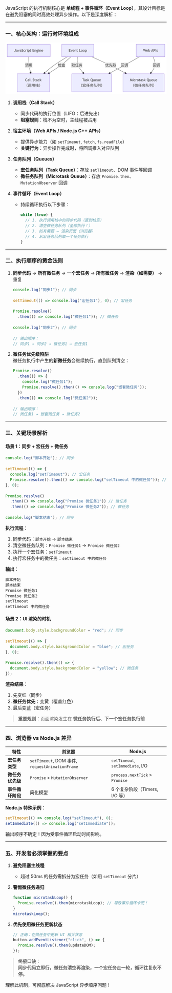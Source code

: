 JavaScript 的执行机制核心是 **单线程 + 事件循环（Event Loop）**，其设计目标是在避免阻塞的同时高效处理异步操作。以下是深度解析：

---

### 一、核心架构：运行时环境组成

![alt text](执行机制.png)

1. **调用栈（Call Stack）**  
   - 同步代码的执行位置（LIFO：后进先出）
   - **阻塞规则**：栈不为空时，主线程被占用

2. **宿主环境（Web APIs / Node.js C++ APIs）**  
   - 提供异步能力（如 `setTimeout`, `fetch`, `fs.readFile`）
   - **关键行为**：异步操作完成时，将回调推入对应队列

3. **任务队列（Queues）**  
   - **宏任务队列（Task Queue）**：存放 `setTimeout`、DOM 事件等回调
   - **微任务队列（Microtask Queue）**：存放 `Promise.then`、`MutationObserver` 回调

4. **事件循环（Event Loop）**  
   - 持续循环执行以下步骤：
     ```javascript
     while (true) {
       // 1. 执行调用栈中的同步代码（直到栈空）
       // 2. 清空微任务队列（全部执行！）
       // 3. 如有需要 → 渲染页面（浏览器）
       // 4. 从宏任务队列取一个任务执行
     }
     ```

---

### 二、执行顺序的黄金法则
1. **同步代码** → **所有微任务** → **一个宏任务** → **所有微任务** → **渲染（如需要）** → 重复  
   ```javascript
   console.log("同步1"); // 同步

   setTimeout(() => console.log("宏任务1"), 0); // 宏任务

   Promise.resolve()
     .then(() => console.log("微任务1")); // 微任务

   console.log("同步2"); // 同步

   // 输出顺序：
   // 同步1 → 同步2 → 微任务1 → 宏任务1
   ```

2. **微任务优先级陷阱**  
   微任务执行中产生的**新微任务**会继续执行，直到队列清空：
   ```javascript
   Promise.resolve()
     .then(() => {
       console.log("微任务1");
       Promise.resolve().then(() => console.log("嵌套微任务"));
     })
     .then(() => console.log("微任务2"));

   // 输出顺序：
   // 微任务1 → 嵌套微任务 → 微任务2
   ```

---

### 三、关键场景解析
#### 场景 1：同步 + 宏任务 + 微任务
```javascript
console.log("脚本开始"); // 同步

setTimeout(() => {
  console.log("setTimeout"); // 宏任务
  Promise.resolve().then(() => console.log("setTimeout 中的微任务")); // 微任务
}, 0);

Promise.resolve()
  .then(() => console.log("Promise 微任务1")) // 微任务
  .then(() => console.log("Promise 微任务2")); // 微任务

console.log("脚本结束"); // 同步
```
**执行流程**：
1. 同步代码：`脚本开始` → `脚本结束`
2. 清空微任务队列：`Promise 微任务1` → `Promise 微任务2`
3. 执行一个宏任务：`setTimeout`
4. 执行宏任务中的微任务：`setTimeout 中的微任务`

**输出**：
```
脚本开始
脚本结束
Promise 微任务1
Promise 微任务2
setTimeout
setTimeout 中的微任务
```

#### 场景 2：UI 渲染的时机
```javascript
document.body.style.backgroundColor = "red"; // 同步

setTimeout(() => {
  document.body.style.backgroundColor = "blue"; // 宏任务
}, 0);

Promise.resolve().then(() => {
  document.body.style.backgroundColor = "yellow"; // 微任务
});
```
**渲染结果**：
1. 先变红（同步）
2. **微任务优先**：变黄（覆盖红色）
3. 最后变蓝（宏任务）

> **重要规则**：页面渲染发生在 **微任务执行后、下一个宏任务执行前**

---

### 四、浏览器 vs Node.js 差异
| **特性**         | **浏览器**                     | **Node.js**                     |
|------------------|-------------------------------|--------------------------------|
| **宏任务类型**   | `setTimeout`, DOM 事件, `requestAnimationFrame` | `setTimeout`, `setImmediate`, I/O |
| **微任务优先级** | `Promise` > `MutationObserver` | `process.nextTick` > `Promise` |
| **事件循环阶段** | 简化模型                      | 6 个复杂阶段（Timers, I/O 等）  |

**Node.js 特殊示例**：
```javascript
setTimeout(() => console.log("setTimeout"), 0);
setImmediate(() => console.log("setImmediate"));
```
输出顺序不确定！因为受事件循环启动时间影响。

---

### 五、开发者必须掌握的要点
1. **避免阻塞主线程**  
   - 超过 50ms 的任务需拆分为宏任务（如用 `setTimeout` 分片）

2. **警惕微任务递归**  
   ```javascript
   function microtaskLoop() {
     Promise.resolve().then(microtaskLoop); // 导致事件循环卡死！
   }
   microtaskLoop();
   ```

3. **优先使用微任务更新状态**  
   ```javascript
   // 正确：在微任务中更新 UI 相关状态
   button.addEventListener("click", () => {
     Promise.resolve().then(updateDOM);
   });
   ```

> **终极口诀**：  
> **同步代码立即行，微任务清空再渲染，一个宏任务走一轮，循环往复永不停。**  

理解此机制，可彻底解决 JavaScript 异步顺序问题！